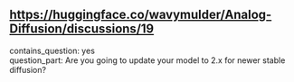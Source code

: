 ## https://huggingface.co/wavymulder/Analog-Diffusion/discussions/19

contains_question: yes  
question_part: Are you going to update your model to 2.x for newer stable diffusion?